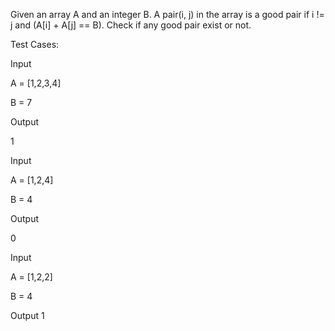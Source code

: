 Given an array A and an integer B. A pair(i, j) in the array is a good pair if i != j and (A[i] + A[j] == B). Check if any good pair exist or not.



Test Cases:

Input 

A = [1,2,3,4]

B = 7

Output

1

Input

A = [1,2,4]

B = 4

Output

0

Input

A = [1,2,2]

B = 4

Output
1

